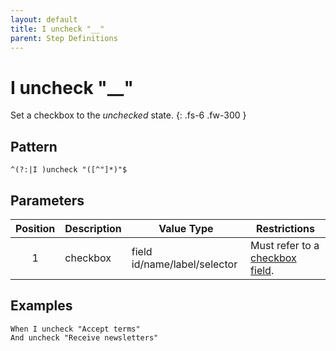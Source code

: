 ```yaml
---
layout: default
title: I uncheck "__"
parent: Step Definitions
---
```


# I uncheck "\_\_"

Set a checkbox to the <em>unchecked</em> state.
{: .fs-6 .fw-300 }

## Pattern

```golang
^(?:|I )uncheck "([^"]*)"$
```

## Parameters

| Position | Description | Value Type                   | Restrictions                                                                         |
| :------: | ----------- | ---------------------------- | ------------------------------------------------------------------------------------ |
|    1     | checkbox    | field id/name/label/selector | Must refer to a [checkbox field]({{site.baseurl}}/field_types.html#checkbox-fields). |

## Examples

```gherkin
When I uncheck "Accept terms"
And uncheck "Receive newsletters"
```